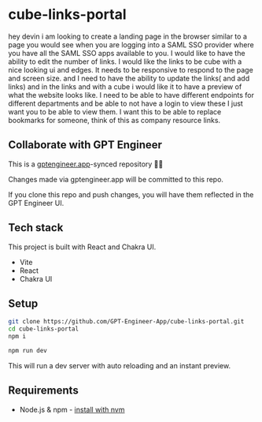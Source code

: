 # cube-links-portal

hey devin i am looking to create a landing page in the browser similar to a page you would see when you are logging into a SAML SSO provider where you have all the SAML SSO apps available to you. I would like to have the ability to edit the number of links. I would like the links to be cube with a nice looking ui and edges. It needs to be responsive to respond to the page and screen size. and I need to have the ability to update the links( and add links) and in the links and with a cube i would like it to have a preview of what the website looks like. I need to be able to have different endpoints for different departments and be able to not have a login to view these I just want you to be able to view them. I want this to be able to replace bookmarks for someone, think of this as company resource links.

## Collaborate with GPT Engineer

This is a [gptengineer.app](https://gptengineer.app)-synced repository 🌟🤖

Changes made via gptengineer.app will be committed to this repo.

If you clone this repo and push changes, you will have them reflected in the GPT Engineer UI.

## Tech stack

This project is built with React and Chakra UI.

- Vite
- React
- Chakra UI

## Setup

```sh
git clone https://github.com/GPT-Engineer-App/cube-links-portal.git
cd cube-links-portal
npm i
```

```sh
npm run dev
```

This will run a dev server with auto reloading and an instant preview.

## Requirements

- Node.js & npm - [install with nvm](https://github.com/nvm-sh/nvm#installing-and-updating)
